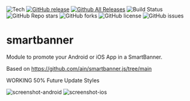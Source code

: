 ![Tech](https://img.shields.io/badge/tech-JavaScript-brightgreen)
[![GitHub release](https://img.shields.io/github/v/release/Representaciones-Pedraja/smartbanner)](https://github.com/Representaciones-Pedraja/smartbanner/releases)
[![Github All Releases](https://img.shields.io/github/downloads/Representaciones-Pedraja/smartbanner/total.svg)](https://github.com/Representaciones-Pedraja/smartbanner/releases)
![Build Status](https://img.shields.io/github/actions/workflow/status/Representaciones-Pedraja/smartbanner/Build.yml?branch=main)
![GitHub Repo stars](https://img.shields.io/github/stars/Representaciones-Pedraja/smartbanner?style=social)
![GitHub forks](https://img.shields.io/github/forks/Representaciones-Pedraja/smartbanner?style=social)
![GitHub license](https://img.shields.io/badge/license-GNU%20GPL-blue.svg)
![GitHub issues](https://img.shields.io/github/issues/Representaciones-Pedraja/smartbanner)



# smartbanner
Module to promote your Android or iOS App in a SmartBanner.

Based on https://github.com/ain/smartbanner.js/tree/main


WORKING 50% 
Future Update Styles 

![screenshot-android](https://github.com/user-attachments/assets/23b4bf9e-b12d-4a0d-b856-502a06802d18)
![screenshot-ios](https://github.com/user-attachments/assets/4026b9c7-0b1b-47e9-bad9-d20425829c34)


